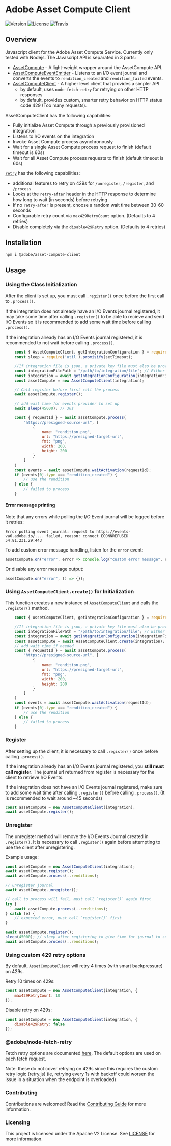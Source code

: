 # Adobe Asset Compute Client

[![Version](https://img.shields.io/npm/v/@adobe/asset-compute-client.svg)](https://npmjs.org/package/@adobe/asset-compute-client)
[![License](https://img.shields.io/badge/license-Apache--2.0-blue.svg)](http://www.apache.org/licenses/LICENSE-2.0)
[![Travis](https://travis-ci.com/adobe/asset-compute-client.svg?branch=master)](https://travis-ci.com/adobe/asset-compute-client)

## Overview

Javascript client for the Adobe Asset Compute Service. Currently only tested with Nodejs. The Javascript API is separated in 3 parts:

- [AssetCompute](lib/assetcompute.js) - A light-weight wrapper around the AssetCompute API.
- [AssetComputeEventEmitter](lib/eventemitter.js) - Listens to an I/O event journal and converts the events to `rendition_created` and `rendition_failed` events.
- [AssetComputeClient](lib/client.js) - A higher level client that provides a simpler API
    - by default, uses `node-fetch-retry` for retrying on other HTTP responses
    - by default, provides custom, smarter retry behavior on HTTP status code 429 (Too many requests).

AssetComputeClient has the following capabilities:

- Fully initialize Asset Compute through a previously provisioned integration
- Listens to I/O events on the integration
- Invoke Asset Compute process asynchronously
- Wait for a single Asset Compute process request to finish (default timeout is 60s)
- Wait for all Asset Compute process requests to finish (default timeout is 60s)

[`retry`](lib/retry.js) has the following capabilities:
- additional features to retry on 429s for `/unregister`, `/register`, and `/process`
- Looks at the `retry-after` header in the HTTP response to determine how long to wait (in seconds) before retrying
- If no `retry-after` is present, choose a random wait time between 30-60 seconds
- Configurable retry count via `max429RetryCount` option. (Defaults to 4 retries)
- Disable completely via the `disable429Retry` option. (Defaults to 4 retries)
## Installation

```
npm i @adobe/asset-compute-client
```

## Usage

### Using the Class Initialization
After the client is set up, you must call `.register()` once before the first call to `.process()`.

If the integration does not already have an I/O Events journal registered, it may take some time after calling `.register()` to be able to recieve and send I/O Events so it is recommended to add some wait time before calling `.process()`.

If the integration already has an I/O Events journal registered, it is recommended to not wait before calling `.process()`.
```javascript
    const { AssetComputeClient, getIntegrationConfiguration } = require("@adobe/asset-compute-client");
    const sleep = require('util').promisify(setTimeout);

    //If integration file is json, a private key file must also be provided
    const integrationFilePath = "/path/to/integration/file"; // Either json or yaml format
    const integration = await getIntegrationConfiguration(integrationFilePath[, privateKeyFile]);
    const assetCompute = new AssetComputeClient(integration);

    // Call register before first call the process
    await assetCompute.register();

    // add wait time for events provider to set up
    await sleep(45000); // 30s

    const { requestId } = await assetCompute.process(
        "https://presigned-source-url", [
            {
                name: "rendition.png",
                url: "https://presigned-target-url",
                fmt: "png",
                width: 200,
                height: 200
            }
        ]
    )
    const events = await assetCompute.waitActivation(requestId);
    if (events[0].type === "rendition_created") {
        // use the rendition
    } else {
        // failed to process
    }
```

#### Error message printing

Note that any errors while polling the I/O Event journal will be logged before it retries:

```
Error polling event journal: request to https://events-va6.adobe.io/.... failed, reason: connect ECONNREFUSED 54.81.231.29:443
```

To add custom error message handling, listen for the `error` event:

```js
assetCompute.on("error", error => console.log("custom error message", error.message));
```

Or disable any error message output:

```js
assetCompute.on("error", () => {});
```


### Using `AssetComputeClient.create()` for Initialization

This function creates a new instance of `AssetComputeClient` and calls the `.register()` method.
```javascript
    const { AssetComputeClient, getIntegrationConfiguration } = require("@adobe/asset-compute-client");

    //If integration file is json, a private key file must also be provided
    const integrationFilePath = "/path/to/integration/file"; // Either json or yaml format
    const integration = await getIntegrationConfiguration(integrationFilePath[, privateKeyFile]);
    const assetCompute = await AssetComputeClient.create(integration);
    // add wait time if needed
    const { requestId } = await assetCompute.process(
        "https://presigned-source-url", [
            {
                name: "rendition.png",
                url: "https://presigned-target-url",
                fmt: "png",
                width: 200,
                height: 200
            }
        ]
    )
    const events = await assetCompute.waitActivation(requestId);
    if (events[0].type === "rendition_created") {
        // use the rendition
    } else {
        // failed to process
    }
```

### Register
After setting up the client, it is necessary to call `.register()` once before calling `.process()`.

If the integration already has an I/O Events journal registered, you __still must call register__. The journal url returned from register is necessary for the client to retrieve I/O Events.

If the integration does not have an I/O Events journal registered, make sure to add some wait time after calling `.register()` before calling `.process()`. (It is recommended to wait around ~45 seconds)
```js
const assetCompute = new AssetComputeClient(integration);
await assetCompute.register();
```

### Unregister
The unregister method will remove the I/O Events Journal created in `.register()`. It is necessary to call `.register()` again before attempting to use the client after unregistering.

Example usage:
```js
const assetCompute = new AssetComputeClient(integration);
await assetCompute.register();
await assetCompute.process(..renditions);

// unregister journal
await assetCompute.unregister();

// call to process will fail, must call `register()` again first
try {
    await assetCompute.process(..renditions);
} catch (e) {
    // expected error, must call `register()` first
}

await assetCompute.register();
sleep(45000); // sleep after registering to give time for journal to set up
await assetCompute.process(..renditions);
```
### Using custom 429 retry options
By default, `AssetComputeClient` will retry 4 times (with smart backpressure) on 429s.

Retry 10 times on 429s:
```js
const assetCompute = new AssetComputeClient(integration, {
    max429RetryCount: 10
});
```
Disable retry on 429s:
```js
const assetCompute = new AssetComputeClient(integration, {
    disable429Retry: false
});
```

### @adobe/node-fetch-retry
Fetch retry options are documented [here](https://github.com/adobe/node-fetch-retry#optional-custom-parameters). The default options are used on each fetch request.

Note: these do not cover retrying on 429s since this requires the custom retry logic (retry.js) (ie, retrying every 1s with backoff could worsen the issue in a situation when the endpoint is overloaded)


### Contributing
Contributions are welcomed! Read the [Contributing Guide](./.github/CONTRIBUTING.md) for more information.

### Licensing
This project is licensed under the Apache V2 License. See [LICENSE](LICENSE) for more information.
